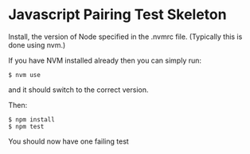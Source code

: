 # Javascript Pairing Test Skeleton

Install, the version of Node specified in the .nvmrc file.
(Typically this is done using nvm.)

If you have NVM installed already then you can simply run:

    $ nvm use

and it should switch to the correct version.

Then:

    $ npm install
    $ npm test

You should now have one failing test
